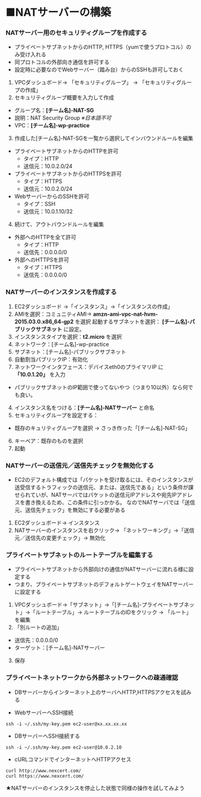 ■NATサーバーの構築
===

### NATサーバー用のセキュリティグループを作成する
* プライベートサブネットからのHTTP, HTTPS（yumで使うプロトコル）のみ受け入れる
* 同プロトコルの外部向き通信を許可する
* 設定時に必要なのでWebサーバー（踏み台）からのSSHも許可しておく

1. VPCダッシュボード-> 「セキュリティグループ」 -> 「セキュリティグループの作成」
2. セキュリティグループ概要を入力して作成
  * グループ名：**[チーム名]-NAT-SG**
  * 説明：NAT Security Group *※日本語不可*
  * VPC：**[チーム名]-wp-practice**
3. 作成した[チーム名]-NAT-SGを一覧から選択してインバウンドルールを編集
  * プライベートサブネットからのHTTPを許可
    * タイプ：HTTP
    * 送信元：10.0.2.0/24
  * プライベートサブネットからのHTTPSを許可
    * タイプ：HTTPS
    * 送信元：10.0.2.0/24
  * WebサーバーからのSSHを許可
    * タイプ：SSH
    * 送信元：10.0.1.10/32
4. 続けて、アウトバウンドルールを編集
  * 外部へのHTTPを全て許可
    * タイプ：HTTP
    * 送信先：0.0.0.0/0
  * 外部へのHTTPSを許可
    * タイプ：HTTPS
    * 送信先：0.0.0.0/0

### NATサーバーのインスタンスを作成する

1. EC2ダッシュボード ->「インスタンス」->「インスタンスの作成」
2. AMIを選択：コミュニティAMI-> **amzn-ami-vpc-nat-hvm-2015.03.0.x86_64-gp2** を選択
起動するサブネットを選択： **[チーム名]-パブリックサブネット** に設定。
3. インスタンスタイプを選択：**t2.micro** を選択
4. ネットワーク：[チーム名]-wp-practice
5. サブネット：[チーム名]-パブリックサブネット
6. 自動割当パブリックIP：有効化
7. ネットワークインタフェース：デバイスeth0のプライマリIP に **「10.0.1.20」** を入力
  * パブリックサブネットのIP範囲で使ってないやつ（つまり10以外）なら何でも良い。
4. インスタンス名をつける：**[チーム名]-NATサーバー** と命名
5. セキュリティグループを設定する：
  * 既存のキュリティグループを選択 -> さっき作った「[チーム名]-NAT-SG」
6. キーペア：既存のものを選択
7. 起動

### NATサーバーの送信元／送信先チェックを無効化する

* EC2のデフォルト構成では「パケットを受け取るには、そのインスタンスが送受信するトラフィックの送信元、または、送信先である」という条件が課せられていが、NATサーバではパケットの送信元IPアドレスや宛先IPアドレスを書き換えるため、この条件に引っかかる。
なのでNATサーバでは「送信元、送信先チェック」を無効にする必要がある


1. EC2ダッシュボード-> インスタンス
2. NATサーバーのインスタンスを右クリック-> 「ネットワーキング」->「送信元／送信先の変更チェック」-> 無効化

### プライベートサブネットのルートテーブルを編集する
* プライベートサブネットから外部向けの通信がNATサーバーに流れる様に設定する
* つまり、プライベートサブネットのデフォルトゲートウェイをNATサーバーに設定する


1. VPCダッシュボード->「サブネット」->「[チーム名]-プライベートサブネット」->「ルートテーブル」-> ルートテーブルのIDをクリック -> 「ルート」を編集
2. 「別ルートの追加」
  * 送信先：0.0.0.0/0
  * ターゲット：[チーム名]-NATサーバー
3. 保存

### プライベートネットワークから外部ネットワークへの疎通確認
* DBサーバーからインターネット上のサーバへHTTP,HTTPSアクセスを試みる

* WebサーバーへSSH接続
```bash:
ssh -i ~/.ssh/my-key.pem ec2-user@xx.xx.xx.xx
```
* DBサーバーへSSH接続する
```bash:
ssh -i ~/.ssh/my-key.pem ec2-user@10.0.2.10
```
* cURLコマンドでインターネットへHTTPアクセス
```bash:
curl http://www.nexcert.com/
curl https://www.nexcert.com/
```

★NATサーバーのインスタンスを停止した状態で同様の操作を試してみよう
